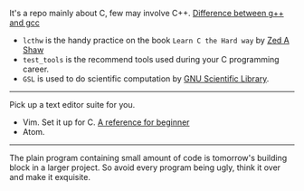 It's a repo mainly about C, few may involve C++. [Difference between g++ and gcc](https://stackoverflow.com/a/173007/7583919)

* `lcthw` is the handy practice on the book `Learn C the Hard way` by [Zed A Shaw](https://zedshaw.com)
* `test_tools` is the recommend tools used during your C programming career.
* `GSL` is used to do scientific computation by [GNU Scientific Library](http://www.gnu.org/software/gsl/).	


---
Pick up a text editor suite for you.

* Vim. Set it up for C. [A reference for beginner](https://stackoverflow.com/questions/14533877/ideal-c-setup-for-vim)
* Atom. 

---
The plain program containing small amount of code is tomorrow's building block in a larger project. So avoid every program being ugly, think it over and make it exquisite. 
